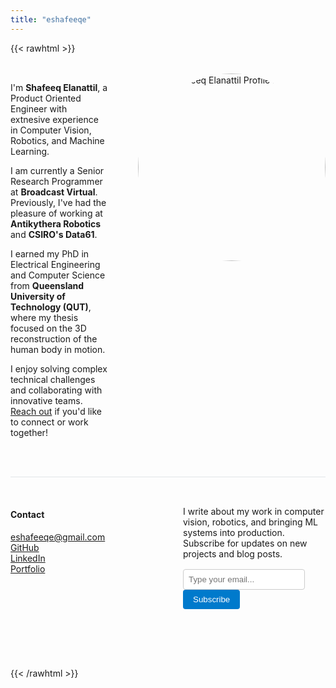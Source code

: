 ```yaml
---
title: "eshafeeqe"
---
```


{{< rawhtml >}}
<div style="display: grid; grid-template-columns: 2fr 1fr; gap: 3rem; align-items: start; margin: 2rem 0;">
<div>
<p>I'm <strong>Shafeeq Elanattil</strong>, a Product Oriented Engineer with extnesive experience in Computer Vision, Robotics, and Machine Learning.</p>

  <p>I am currently a Senior Research Programmer at <strong>Broadcast Virtual</strong>. Previously, I've had the pleasure of working at <strong>Antikythera Robotics</strong> and <strong>CSIRO's Data61</strong>.</p>

  <p>I earned my PhD in Electrical Engineering and Computer Science from <strong>Queensland University of Technology (QUT)</strong>, where my thesis focused on the 3D reconstruction of the human body in motion.</p>

  <p>I enjoy solving complex technical challenges and collaborating with innovative teams. <a href="/contact">Reach out</a> if you'd like to connect or work together!</p>
</div>
<div style="text-align: center;">
<img src="/images/dp.jpg" alt="Shafeeq Elanattil Profile Picture" style="width: 300px; height: 300px; border-radius: 50%; object-fit: cover;">
</div>
</div>
<div style="display: grid; grid-template-columns: 1fr 1fr; gap: 3rem; margin: 3rem 0; padding: 2rem 0; border-top: 1px solid #e1e5e9;">
<div>
<h4>Contact</h4>
<ul style="list-style: none; padding: 0;">
<li><a href="mailto:eshafeeqe@gmail.com">eshafeeqe@gmail.com</a></li>
<li><a href="https://github.com/eshafeeqe" target="_blank" rel="noopener noreferrer">GitHub</a></li>
<li><a href="https://www.linkedin.com/in/shafeeqelanattil" target="_blank" rel="noopener noreferrer">LinkedIn</a></li>
<li><a href="https://eshafeeqe.github.io/homepage/" target="_blank" rel="noopener noreferrer">Portfolio</a></li>
</ul>
</div>
<div>
<p>I write about my work in computer vision, robotics, and bringing ML systems into production. Subscribe for updates on new projects and blog posts.</p>
<form action="#" method="post" style="margin-top: 1rem;">
<input type="email" name="email" placeholder="Type your email..." style="padding: 0.5rem; border: 1px solid #ccc; border-radius: 4px; margin-right: 0.5rem;">
<button type="submit" style="padding: 0.5rem 1rem; background: #007acc; color: white; border: none; border-radius: 4px; cursor: pointer;">Subscribe</button>
</form>
</div>
</div>
{{< /rawhtml >}}